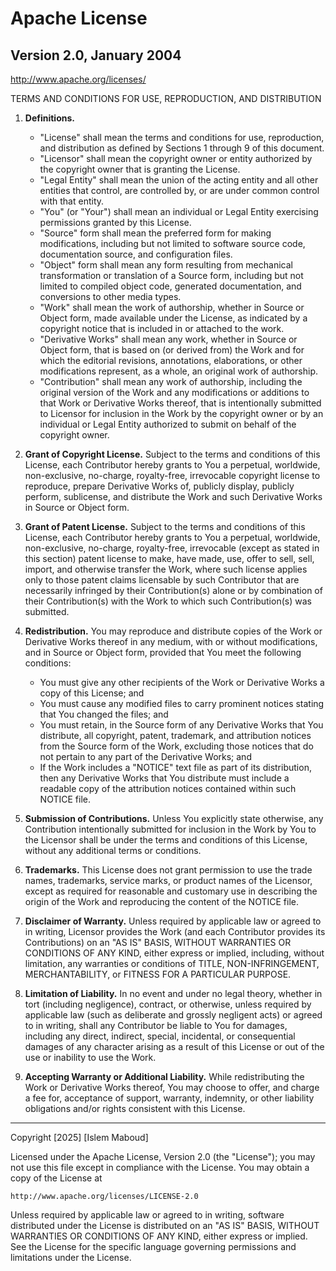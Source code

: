 # Apache License

## Version 2.0, January 2004

http://www.apache.org/licenses/

TERMS AND CONDITIONS FOR USE, REPRODUCTION, AND DISTRIBUTION

1. **Definitions.**

    - "License" shall mean the terms and conditions for use, reproduction, and distribution as defined by Sections 1 through 9 of this document.
    - "Licensor" shall mean the copyright owner or entity authorized by the copyright owner that is granting the License.
    - "Legal Entity" shall mean the union of the acting entity and all other entities that control, are controlled by, or are under common control with that entity.
    - "You" (or "Your") shall mean an individual or Legal Entity exercising permissions granted by this License.
    - "Source" form shall mean the preferred form for making modifications, including but not limited to software source code, documentation source, and configuration files.
    - "Object" form shall mean any form resulting from mechanical transformation or translation of a Source form, including but not limited to compiled object code, generated documentation, and conversions to other media types.
    - "Work" shall mean the work of authorship, whether in Source or Object form, made available under the License, as indicated by a copyright notice that is included in or attached to the work.
    - "Derivative Works" shall mean any work, whether in Source or Object form, that is based on (or derived from) the Work and for which the editorial revisions, annotations, elaborations, or other modifications represent, as a whole, an original work of authorship.
    - "Contribution" shall mean any work of authorship, including the original version of the Work and any modifications or additions to that Work or Derivative Works thereof, that is intentionally submitted to Licensor for inclusion in the Work by the copyright owner or by an individual or Legal Entity authorized to submit on behalf of the copyright owner.

2. **Grant of Copyright License.** Subject to the terms and conditions of this License, each Contributor hereby grants to You a perpetual, worldwide, non-exclusive, no-charge, royalty-free, irrevocable copyright license to reproduce, prepare Derivative Works of, publicly display, publicly perform, sublicense, and distribute the Work and such Derivative Works in Source or Object form.

3. **Grant of Patent License.** Subject to the terms and conditions of this License, each Contributor hereby grants to You a perpetual, worldwide, non-exclusive, no-charge, royalty-free, irrevocable (except as stated in this section) patent license to make, have made, use, offer to sell, sell, import, and otherwise transfer the Work, where such license applies only to those patent claims licensable by such Contributor that are necessarily infringed by their Contribution(s) alone or by combination of their Contribution(s) with the Work to which such Contribution(s) was submitted.

4. **Redistribution.** You may reproduce and distribute copies of the Work or Derivative Works thereof in any medium, with or without modifications, and in Source or Object form, provided that You meet the following conditions:

    - You must give any other recipients of the Work or Derivative Works a copy of this License; and
    - You must cause any modified files to carry prominent notices stating that You changed the files; and
    - You must retain, in the Source form of any Derivative Works that You distribute, all copyright, patent, trademark, and attribution notices from the Source form of the Work, excluding those notices that do not pertain to any part of the Derivative Works; and
    - If the Work includes a "NOTICE" text file as part of its distribution, then any Derivative Works that You distribute must include a readable copy of the attribution notices contained within such NOTICE file.

5. **Submission of Contributions.** Unless You explicitly state otherwise, any Contribution intentionally submitted for inclusion in the Work by You to the Licensor shall be under the terms and conditions of this License, without any additional terms or conditions.

6. **Trademarks.** This License does not grant permission to use the trade names, trademarks, service marks, or product names of the Licensor, except as required for reasonable and customary use in describing the origin of the Work and reproducing the content of the NOTICE file.

7. **Disclaimer of Warranty.** Unless required by applicable law or agreed to in writing, Licensor provides the Work (and each Contributor provides its Contributions) on an "AS IS" BASIS, WITHOUT WARRANTIES OR CONDITIONS OF ANY KIND, either express or implied, including, without limitation, any warranties or conditions of TITLE, NON-INFRINGEMENT, MERCHANTABILITY, or FITNESS FOR A PARTICULAR PURPOSE.

8. **Limitation of Liability.** In no event and under no legal theory, whether in tort (including negligence), contract, or otherwise, unless required by applicable law (such as deliberate and grossly negligent acts) or agreed to in writing, shall any Contributor be liable to You for damages, including any direct, indirect, special, incidental, or consequential damages of any character arising as a result of this License or out of the use or inability to use the Work.

9. **Accepting Warranty or Additional Liability.** While redistributing the Work or Derivative Works thereof, You may choose to offer, and charge a fee for, acceptance of support, warranty, indemnity, or other liability obligations and/or rights consistent with this License.

---

Copyright [2025] [Islem Maboud]

Licensed under the Apache License, Version 2.0 (the "License"); you may not use this file except in compliance with the License. You may obtain a copy of the License at

    http://www.apache.org/licenses/LICENSE-2.0

Unless required by applicable law or agreed to in writing, software distributed under the License is distributed on an "AS IS" BASIS, WITHOUT WARRANTIES OR CONDITIONS OF ANY KIND, either express or implied. See the License for the specific language governing permissions and limitations under the License.
